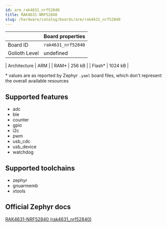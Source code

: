 ```yaml
---
id: arm_rak4631_nrf52840
title: RAK4631-NRF52840
slug: /hardware/catalog/boards/arm/rak4631_nrf52840
---
```


[//]: # (This is an auto-generated file, do not edit! Changes to it will be lost upon re-generation)



|                | Board properties     |
| -------------  | -------------------- |
| Board ID       | `rak4631_nrf52840` |
| Golioth Level  | undefined       |

| Architecture   | ARM |
| RAM*           | 256 kB |
| Flash*         | 1024 kB |

\* values are as reported by Zephyr `.yaml` board files, which don't represent the overall available resources



## Supported features

* adc
* ble
* counter
* gpio
* i2c
* pwm
* usb_cdc
* usb_device
* watchdog

## Supported toolchains

* zephyr
* gnuarmemb
* xtools

## Official Zephyr docs

[RAK4631-NRF52840 (rak4631_nrf52840)](https://docs.zephyrproject.org/latest/boards/arm/rak4631_nrf52840/doc/index.html)
